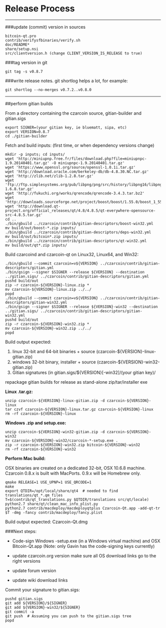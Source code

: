 Release Process
====================

* * *

###update (commit) version in sources


	bitcoin-qt.pro
	contrib/verifysfbinaries/verify.sh
	doc/README*
	share/setup.nsi
	src/clientversion.h (change CLIENT_VERSION_IS_RELEASE to true)

###tag version in git

	git tag -s v0.8.7

###write release notes. git shortlog helps a lot, for example:

	git shortlog --no-merges v0.7.2..v0.8.0

* * *

##perform gitian builds

 From a directory containing the czarcoin source, gitian-builder and gitian.sigs
  
	export SIGNER=(your gitian key, ie bluematt, sipa, etc)
	export VERSION=0.8.7
	cd ./gitian-builder

 Fetch and build inputs: (first time, or when dependency versions change)

	mkdir -p inputs; cd inputs/
	wget 'http://miniupnp.free.fr/files/download.php?file=miniupnpc-1.9.20140401.tar.gz' -O miniupnpc-1.9.20140401.tar.gz'
	wget 'https://www.openssl.org/source/openssl-1.0.1i.tar.gz'
	wget 'http://download.oracle.com/berkeley-db/db-4.8.30.NC.tar.gz'
	wget 'http://zlib.net/zlib-1.2.8.tar.gz'
	wget 'ftp://ftp.simplesystems.org/pub/libpng/png/src/history/libpng16/libpng-1.6.8.tar.gz'
	wget 'http://fukuchi.org/works/qrencode/qrencode-3.4.3.tar.bz2'
	wget 'http://downloads.sourceforge.net/project/boost/boost/1.55.0/boost_1_55_0.tar.bz2'
	wget 'http://download.qt-project.org/official_releases/qt/4.8/4.8.5/qt-everywhere-opensource-src-4.8.5.tar.gz'
	cd ..
	./bin/gbuild ../czarcoin/contrib/gitian-descriptors/boost-win32.yml
	mv build/out/boost-*.zip inputs/
	./bin/gbuild ../czarcoin/contrib/gitian-descriptors/deps-win32.yml
	mv build/out/bitcoin*.zip inputs/
	./bin/gbuild ../czarcoin/contrib/gitian-descriptors/qt-win32.yml
	mv build/out/qt*.zip inputs/

 Build czarcoind and czarcoin-qt on Linux32, Linux64, and Win32:
  
	./bin/gbuild --commit czarcoin=v${VERSION} ../czarcoin/contrib/gitian-descriptors/gitian.yml
	./bin/gsign --signer $SIGNER --release ${VERSION} --destination ../gitian.sigs/ ../czarcoin/contrib/gitian-descriptors/gitian.yml
	pushd build/out
	zip -r czarcoin-${VERSION}-linux.zip *
	mv czarcoin-${VERSION}-linux.zip ../../
	popd
	./bin/gbuild --commit czarcoin=v${VERSION} ../czarcoin/contrib/gitian-descriptors/gitian-win32.yml
	./bin/gsign --signer $SIGNER --release ${VERSION}-win32 --destination ../gitian.sigs/ ../czarcoin/contrib/gitian-descriptors/gitian-win32.yml
	pushd build/out
	zip -r czarcoin-${VERSION}-win32.zip *
	mv czarcoin-${VERSION}-win32.zip ../../
	popd

  Build output expected:

  1. linux 32-bit and 64-bit binaries + source (czarcoin-${VERSION}-linux-gitian.zip)
  2. windows 32-bit binary, installer + source (czarcoin-${VERSION}-win32-gitian.zip)
  3. Gitian signatures (in gitian.sigs/${VERSION}[-win32]/(your gitian key)/

repackage gitian builds for release as stand-alone zip/tar/installer exe

**Linux .tar.gz:**

	unzip czarcoin-${VERSION}-linux-gitian.zip -d czarcoin-${VERSION}-linux
	tar czvf czarcoin-${VERSION}-linux.tar.gz czarcoin-${VERSION}-linux
	rm -rf czarcoin-${VERSION}-linux

**Windows .zip and setup.exe:**

	unzip czarcoin-${VERSION}-win32-gitian.zip -d czarcoin-${VERSION}-win32
	mv czarcoin-${VERSION}-win32/czarcoin-*-setup.exe .
	zip -r czarcoin-${VERSION}-win32.zip bitcoin-${VERSION}-win32
	rm -rf czarcoin-${VERSION}-win32

**Perform Mac build:**

  OSX binaries are created on a dedicated 32-bit, OSX 10.6.8 machine.
  Czarcoin 0.8.x is built with MacPorts.  0.9.x will be Homebrew only.

	qmake RELEASE=1 USE_UPNP=1 USE_QRCODE=1
	make
	export QTDIR=/opt/local/share/qt4  # needed to find translations/qt_*.qm files
	T=$(contrib/qt_translations.py $QTDIR/translations src/qt/locale)
	python2.7 share/qt/clean_mac_info_plist.py
	python2.7 contrib/macdeploy/macdeployqtplus Czarcoin-Qt.app -add-qt-tr $T -dmg -fancy contrib/macdeploy/fancy.plist

 Build output expected: Czarcoin-Qt.dmg

###Next steps:

* Code-sign Windows -setup.exe (in a Windows virtual machine) and
  OSX Bitcoin-Qt.app (Note: only Gavin has the code-signing keys currently)

* update czarcoin.org version
  make sure all OS download links go to the right versions

* update forum version

* update wiki download links

Commit your signature to gitian.sigs:

	pushd gitian.sigs
	git add ${VERSION}/${SIGNER}
	git add ${VERSION}-win32/${SIGNER}
	git commit -a
	git push  # Assuming you can push to the gitian.sigs tree
	popd

